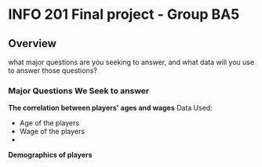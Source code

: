 # INFO 201 Final project - Group BA5

## Overview

what major questions are you seeking to answer, and what data will you use to answer those questions?

### Major Questions We Seek to answer
**The correlation between players' ages and wages**
Data Used:
* Age of the players
* Wage of the players
* 

**Demographics of players**

